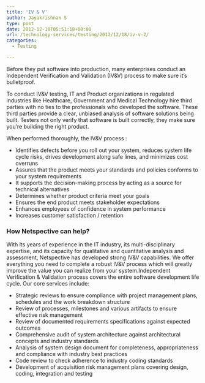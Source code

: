 ```yaml
---
title: 'IV & V'
author: Jayakrishnan S
type: post
date: 2012-12-18T05:51:18+00:00
url: /technology-services/testing/2012/12/18/iv-v-2/
categories:
  - Testing

---
```

Before they put software into production, many enterprises conduct an Independent Verification and Validation (IV&V) process to make sure it&#8217;s bulletproof.

To conduct IV&V testing, IT and Product organizations in regulated industries like Healthcare, Government and Medical Technology hire third parties with no ties to the professionals who developed the software. These third parties provide a clear, unbiased analysis of software solutions being built. Testers not only verify that software is built correctly, they make sure you&#8217;re building the right product.

When performed thoroughly, the IV&V process : 

<ul class="type-check">
  <li>
    Identifies defects before you roll out your system, reduces system life cycle risks, drives development along safe lines, and minimizes cost overruns
  </li>
  <li>
    Assures that the product meets your standards and policies conforms to your system requirements
  </li>
  <li>
    It supports the decision-making process by acting as a source for technical alternatives
  </li>
  <li>
    Determines whether product criteria meet your goals
  </li>
  <li>
    Ensures the end product meets stakeholder expectations
  </li>
  <li>
    Enhances employees of confidence in system performance
  </li>
  <li>
    Increases customer satisfaction / retention
  </li>
</ul>

### How Netspective can help?

With its years of experience in the IT industry, its multi-disciplinary expertise, and its capacity for qualitative and quantitative analysis and assessment, Netspective has developed strong IV&V capabilities. We offer everything you need to complete a robust IV&V process which will greatly improve the value you can realize from your system.Independent Verification & Validation process covers the entire software development life cycle. Our core services include: 

<ul class="type-check">
  <li>
    Strategic reviews to ensure compliance with project management plans, schedules and the work breakdown structure
  </li>
  <li>
    Review of processes, milestones and various artifacts to ensure effective risk management
  </li>
  <li>
    Review of documented requirements specifications against expected outcomes
  </li>
  <li>
    Comprehensive audit of system architecture against architectural concepts and industry standards
  </li>
  <li>
    Analysis of system design document for completeness, appropriateness and compliance with industry best practices
  </li>
  <li>
    Code review to check adherence to industry coding standards
  </li>
  <li>
    Development of acquisition risk management plans covering design, coding, integration and testing
  </li>
</ul>